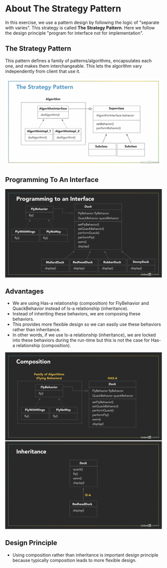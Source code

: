 # About The Strategy Pattern

In this exercise, we use a pattern design by following the logic of "separate with varies". This strategy is called __The Strategy Pattern__. Here we follow the design principle "program for interface not for implementation".

## The Strategy Pattern
This pattern defines a family of patterns/algorithms, encapsulates each one, and makes them interchangeable. This lets the algorithm vary independently from client that use it.

![image](Image_StrategyPattern.png)

## Programming To An Interface
![image](Image_ProgToAnInterface.png)

## Advantages
- We are using Has-a relationship (composition) for FlyBehavior and QuackBehavior instead of Is-a relationship (inheritance).
- Instead of inheriting these behaviors, we are composing these behaviors.
- This provides more flexible design so we can easily use these behaviors rather than inheritance.
- In other words, if we use Is-a relationship (inheritance), we are locked into these behaviors during the run-time but this is not the case for Has-a relationship (composition).

![image](Image_Has-a_Composition.png)
![image](Image_Is-a_Inheritance.png)

## Design Principle
- Using composition rather than inheritance is important design principle because typically composition leads to more flexible design. 